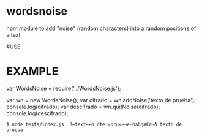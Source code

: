 # wordsnoise
npm module to add "noise" (random characters) into a random positions of a text

#USE


# EXAMPLE
var WordsNoise = require('../WordsNoise.js');

var wn = new WordsNoise();
var cifrado = wn.addNoise('texto de prueba');
console.log(cifrado);
var descifrado = wn.quitNoise(cifrado);
console.log(descifrado);

`
$ node tests/index.js 
ß←text→←o dŧe »pru»←¬e¬baßŋæ€ø¬ð
texto de prueba
`
